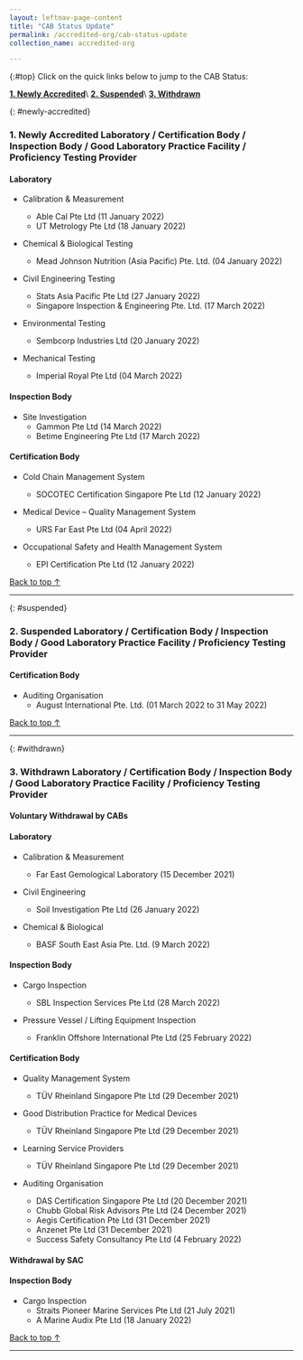 ```yaml
---
layout: leftnav-page-content
title: "CAB Status Update"
permalink: /accredited-org/cab-status-update
collection_name: accredited-org

---
```


{:#top}
Click on the quick links below to jump to the CAB Status:

**[1. Newly Accredited](#newly-accredited)**\\
**[2. Suspended](#suspended)**\\
**[3. Withdrawn](#withdrawn)**


{: #newly-accredited}
### 1. Newly Accredited Laboratory / Certification Body / Inspection Body / Good Laboratory Practice Facility / Proficiency Testing Provider 
   

#### Laboratory

* Calibration & Measurement 
  * Able Cal Pte Ltd (11 January 2022)
  * UT Metrology Pte Ltd (18 January 2022)


* Chemical & Biological Testing 
  * Mead Johnson Nutrition (Asia Pacific) Pte. Ltd. (04 January 2022)


* Civil Engineering Testing
  * Stats Asia Pacific Pte Ltd (27 January 2022)
  * Singapore Inspection & Engineering Pte. Ltd. (17 March 2022)


* Environmental Testing
  * Sembcorp Industries Ltd (20 January 2022)
  

* Mechanical Testing
  * Imperial Royal  Pte Ltd (04 March 2022)
  


#### Inspection Body


* Site Investigation
  * Gammon Pte Ltd (14 March 2022)
  * Betime Engineering Pte Ltd (17 March 2022)


#### Certification Body

* Cold Chain Management System
  * SOCOTEC Certification Singapore Pte Ltd (12 January 2022)


* Medical Device – Quality Management System
  * URS Far East Pte Ltd (04 April 2022)


* Occupational Safety and Health Management System
  * EPI Certification Pte Ltd (12 January 2022)

     

[Back to top ↑](#top)

---

{: #suspended}
### 2. Suspended Laboratory /  Certification Body / Inspection Body / Good Laboratory Practice Facility / Proficiency Testing Provider


#### Certification Body

* Auditing Organisation
  * August International Pte. Ltd. (01 March 2022 to 31 May 2022)
 
 

[Back to top ↑](#top)

---

{: #withdrawn}
### 3. Withdrawn Laboratory / Certification Body / Inspection Body / Good Laboratory Practice Facility / Proficiency Testing Provider


#### **Voluntary Withdrawal by CABs**

#### Laboratory

* Calibration & Measurement
  * Far East Gemological Laboratory (15 December 2021)


* Civil Engineering
  * Soil Investigation Pte Ltd (26 January 2022)

* Chemical & Biological
  * BASF South East Asia Pte. Ltd. (9 March 2022)
  

#### Inspection Body

* Cargo Inspection
  * SBL Inspection Services Pte Ltd  (28 March 2022)
 
* Pressure Vessel / Lifting Equipment Inspection
  * Franklin Offshore International Pte Ltd (25 February 2022)


#### Certification Body

* Quality Management System
  * TÜV Rheinland Singapore Pte Ltd  (29 December 2021)


* Good Distribution Practice for Medical Devices
  * TÜV Rheinland Singapore Pte Ltd  (29 December 2021)


* Learning Service Providers
  * TÜV Rheinland Singapore Pte Ltd  (29 December 2021)


* Auditing Organisation
  * DAS Certification Singapore Pte Ltd (20 December 2021)
  * Chubb Global Risk Advisors Pte Ltd (24 December 2021)
  * Aegis Certification Pte Ltd (31 December 2021)
  * Anzenet Pte Ltd (31 December 2021)
  * Success Safety Consultancy Pte Ltd (4 February 2022)

 

#### **Withdrawal by SAC**

#### Inspection Body

* Cargo Inspection
  * Straits Pioneer Marine Services Pte Ltd (21 July 2021)
  * A Marine Audix Pte Ltd (18 January 2022)

  

[Back to top ↑](#top)

---

